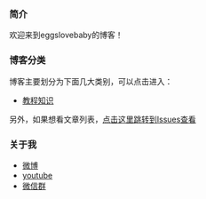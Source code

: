 ### 简介

欢迎来到eggslovebaby的博客！

### 博客分类

博客主要划分为下面几大类别，可以点击进入：

* [教程知识](https://github.com/rcxd01/rcxd01.github.io/projects/1)


另外，如果想看文章列表，[点击这里跳转到Issues查看](https://github.com/rcxd01/rcxd01.github.io/issues)

### 关于我
* [微博](https://github.com/rcxd01/rcxd01.github.io/projects/1)
* [youtube](https://github.com/rcxd01/rcxd01.github.io/projects/1)
* [微信群](https://github.com/rcxd01/rcxd01.github.io/projects/1)

